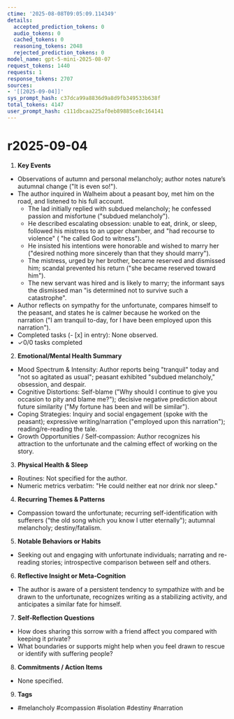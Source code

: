 ```yaml
---
ctime: '2025-08-08T09:05:09.114349'
details:
  accepted_prediction_tokens: 0
  audio_tokens: 0
  cached_tokens: 0
  reasoning_tokens: 2048
  rejected_prediction_tokens: 0
model_name: gpt-5-mini-2025-08-07
request_tokens: 1440
requests: 1
response_tokens: 2707
sources:
- '[[2025-09-04]]'
sys_prompt_hash: c37dca99a8836d9a8d9fb349533b638f
total_tokens: 4147
user_prompt_hash: c111dbcaa225af0eb89885ce8c164141
---
```

# r2025-09-04

1. **Key Events**
- Observations of autumn and personal melancholy; author notes nature’s autumnal change ("It is even so!").
- The author inquired in Walheim about a peasant boy, met him on the road, and listened to his full account.
  - The lad initially replied with subdued melancholy; he confessed passion and misfortune ("subdued melancholy").
  - He described escalating obsession: unable to eat, drink, or sleep, followed his mistress to an upper chamber, and "had recourse to violence" ( "he called God to witness").
  - He insisted his intentions were honorable and wished to marry her ("desired nothing more sincerely than that they should marry").
  - The mistress, urged by her brother, became reserved and dismissed him; scandal prevented his return ("she became reserved toward him").
  - The new servant was hired and is likely to marry; the informant says the dismissed man "is determined not to survive such a catastrophe".
- Author reflects on sympathy for the unfortunate, compares himself to the peasant, and states he is calmer because he worked on the narration ("I am tranquil to-day, for I have been employed upon this narration").
- Completed tasks (- [x] in entry): None observed.
- ✓0/0 tasks completed

2. **Emotional/Mental Health Summary**
- Mood Spectrum & Intensity: Author reports being "tranquil" today and "not so agitated as usual"; peasant exhibited "subdued melancholy," obsession, and despair.
- Cognitive Distortions: Self-blame ("Why should I continue to give you occasion to pity and blame me?"); decisive negative prediction about future similarity ("My fortune has been and will be similar").
- Coping Strategies: Inquiry and social engagement (spoke with the peasant); expressive writing/narration ("employed upon this narration"); reading/re-reading the tale.
- Growth Opportunities / Self‑compassion: Author recognizes his attraction to the unfortunate and the calming effect of working on the story.

3. **Physical Health & Sleep**
- Routines: Not specified for the author.
- Numeric metrics verbatim: "He could neither eat nor drink nor sleep."

4. **Recurring Themes & Patterns**
- Compassion toward the unfortunate; recurring self-identification with sufferers ("the old song which you know I utter eternally"); autumnal melancholy; destiny/fatalism.

5. **Notable Behaviors or Habits**
- Seeking out and engaging with unfortunate individuals; narrating and re-reading stories; introspective comparison between self and others.

6. **Reflective Insight or Meta‑Cognition**
- The author is aware of a persistent tendency to sympathize with and be drawn to the unfortunate, recognizes writing as a stabilizing activity, and anticipates a similar fate for himself.

7. **Self‑Reflection Questions**
- How does sharing this sorrow with a friend affect you compared with keeping it private?
- What boundaries or supports might help when you feel drawn to rescue or identify with suffering people?

8. **Commitments / Action Items**
- None specified.

9. **Tags**
- #melancholy #compassion #isolation #destiny #narration